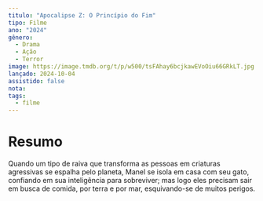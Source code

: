 ```yaml
---
titulo: "Apocalipse Z: O Princípio do Fim"
tipo: Filme
ano: "2024"
gênero:
  - Drama
  - Ação
  - Terror
image: https://image.tmdb.org/t/p/w500/tsFAhay6bcjkawEVoOiu66GRkLT.jpg
lançado: 2024-10-04
assistido: false
nota:
tags:
  - filme
---
```

# Resumo
Quando um tipo de raiva que transforma as pessoas em criaturas agressivas se espalha pelo planeta, Manel se isola em casa com seu gato, confiando em sua inteligência para sobreviver; mas logo eles precisam sair em busca de comida, por terra e por mar, esquivando-se de muitos perigos.

